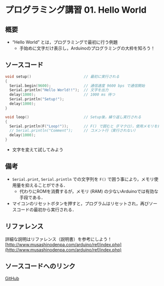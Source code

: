 # プログラミング講習 01. Hello World
## 概要
+ “Hello World” とは，プログラミングで最初に行う例題
	- 手始めに文字だけ表示し，Arduinoのプログラミングの大枠を知ろう！


## ソースコード
```cpp
void setup()                        // 最初に実行される
{
  Serial.begin(9600);               // 通信速度 9600 bps で通信開始
  Serial.println("Hello World!!");  // 文字を出力
  delay(1000);                      // 1000 ms 待つ
  Serial.println("Setup!");
  delay(1000);
}

void loop()                         // Setup後，繰り返し実行される
{
  Serial.println(F("Loop!"));       // F() で囲むと（Fマクロ），使用メモリを抑えることができる（ROMを消費する）
  // Serial.println("Comment");     // コメント行（実行されない）
  delay(1000);
}
```

+ 文字を変えて試してみよう


## 備考
+ `Serial.print`, `Serial.println` での文字列を `F()` で囲う事により，メモリ使用量を抑えることができる．
	- 代わりにROMを消費するが，メモリ (RAM) の少ないArduinoでは有効な手段である．
+ マイコンのリセットボタンを押すと，プログラムはリセットされ，再びソースコードの最初から実行される．


## リファレンス
詳細な説明はリファレンス（説明書）を参考にしよう！  
[http://www.musashinodenpa.com/arduino/ref/index.php](http://www.musashinodenpa.com/arduino/ref/index.php)


## ソースコードへのリンク
[GitHub](https://github.com/meltingrabbit/CanSatForHighSchoolStudents/tree/master/Arduino/ProgrammingTutorial01_HelloWorld)
